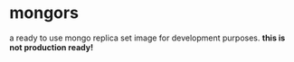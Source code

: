 # mongors

a ready to use mongo replica set image for development purposes. **this is not production ready!**
